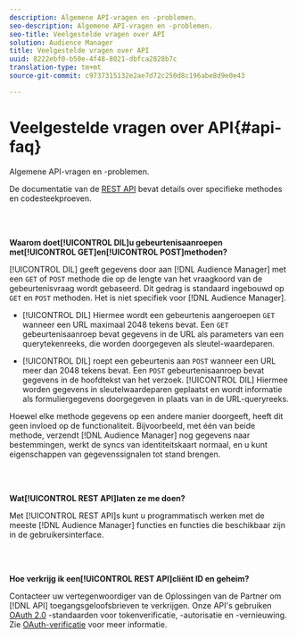 ```yaml
---
description: Algemene API-vragen en -problemen.
seo-description: Algemene API-vragen en -problemen.
seo-title: Veelgestelde vragen over API
solution: Audience Manager
title: Veelgestelde vragen over API
uuid: 8222ebf0-b50e-4f48-8021-dbfca2828b7c
translation-type: tm+mt
source-git-commit: c9737315132e2ae7d72c250d8c196abe8d9e0e43

---
```



# Veelgestelde vragen over API{#api-faq}

Algemene API-vragen en -problemen.

<!-- 

faq_api.xml

 -->

De documentatie van de [REST API](../api/rest-api-main/rest-api-main.md) bevat details over specifieke methodes en codesteekproeven.

<br> 

**Waarom doet[!UICONTROL DIL]u gebeurtenisaanroepen met[!UICONTROL GET]en[!UICONTROL POST]methoden?**

[!UICONTROL DIL] geeft gegevens door aan [!DNL Audience Manager] met een `GET` of `POST` methode die op de lengte van het vraagkoord van de gebeurtenisvraag wordt gebaseerd. Dit gedrag is standaard ingebouwd op `GET` en `POST` methoden. Het is niet specifiek voor [!DNL Audience Manager].

* [!UICONTROL DIL] Hiermee wordt een gebeurtenis aangeroepen `GET` wanneer een URL maximaal 2048 tekens bevat. Een `GET` gebeurtenisaanroep bevat gegevens in de URL als parameters van een querytekenreeks, die worden doorgegeven als sleutel-waardeparen.

* [!UICONTROL DIL] roept een gebeurtenis aan `POST` wanneer een URL meer dan 2048 tekens bevat. Een `POST` gebeurtenisaanroep bevat gegevens in de hoofdtekst van het verzoek. [!UICONTROL DIL] Hiermee worden gegevens in sleutelwaardeparen geplaatst en wordt informatie als formuliergegevens doorgegeven in plaats van in de URL-queryreeks.

Hoewel elke methode gegevens op een andere manier doorgeeft, heeft dit geen invloed op de functionaliteit. Bijvoorbeeld, met één van beide methode, verzendt [!DNL Audience Manager] nog gegevens naar bestemmingen, werkt de syncs van identiteitskaart normaal, en u kunt eigenschappen van gegevenssignalen tot stand brengen.

<br> 

**Wat[!UICONTROL REST API]laten ze me doen?**

Met [!UICONTROL REST API]s kunt u programmatisch werken met de meeste [!DNL Audience Manager] functies en functies die beschikbaar zijn in de gebruikersinterface.

<br> 

**Hoe verkrijg ik een[!UICONTROL REST API]cliënt ID en geheim?**

Contacteer uw vertegenwoordiger van de Oplossingen van de Partner om [!DNL API] toegangsgeloofsbrieven te verkrijgen. Onze API&#39;s gebruiken [OAuth 2.0](https://oauth.net/2/) -standaarden voor tokenverificatie, -autorisatie en -vernieuwing. Zie [OAuth-verificatie](../api/rest-api-main/aam-api-getting-started.md#oauth) voor meer informatie.
